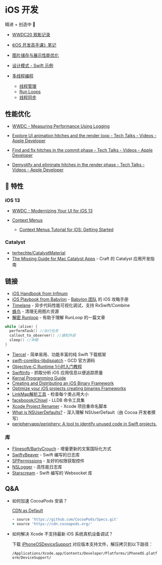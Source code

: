 # iOS 开发

精进 + 创造中 🚀

- [WWDC20 观影记录](https://github.com/Binlogo/WWDC20-Track)
- [《iOS 开发高手课》笔记](https://mubu.com/doc/5Iio_eHpUPE)
- [图片储存与展示性能优化](https://mubu.com/doc/fPEZGSYGr0)
- [设计模式 - Swift 示例](https://github.com/Binlogo/Design-Patterns-In-Swift-CN)
- [多线程编程](./threading-programming/threading-programming.md)

  - [线程管理](./threading-programming/thread-management.md)
  - [Run Loops](./threading-programming/run-loops.md)
  - [线程同步](./threading-programming/synchronization.md)

## 性能优化

- [WWDC - Measuring Performance Using Logging](https://developer.apple.com/videos/play/wwdc2018/405)

- [Explore UI animation hitches and the render loop - Tech Talks - Videos - Apple Developer](https://developer.apple.com/videos/play/tech-talks/10855/)
- [Find and fix hitches in the commit phase - Tech Talks - Videos - Apple Developer](https://developer.apple.com/videos/play/tech-talks/10856)
- [Demystify and eliminate hitches in the render phase - Tech Talks - Videos - Apple Developer](https://developer.apple.com/videos/play/tech-talks/10857)

##  特性

### iOS 13

- [WWDC - Modernizing Your UI for iOS 13](https://developer.apple.com/videos/play/wwdc2019/224/)

- [Context Menus](https://developer.apple.com/design/human-interface-guidelines/ios/controls/context-menus/)

  - [Context Menus Tutorial for iOS: Getting Started](https://www.raywenderlich.com/6328155-context-menus-tutorial-for-ios-getting-started)

### Catalyst

- [terhechte/CatalystMaterial](https://github.com/terhechte/CatalystMaterial)
- [The Missing Guide for Mac Catalyst Apps](https://www.craft.do/maccatalyst-guide) - Craft 的 Catalyst 应用开发指南

## 链接

- [iOS Handbook from Infinum](https://infinum.com/handbook/books/ios)
- [iOS Playbook from Babylon](https://github.com/babylonhealth/ios-playbook) - [Babylon 团队](http://github.com/babylonhealth) 的 iOS 攻略手册
- [Timelane](https://github.com/icanzilb/TimelaneCore) - 异步代码性能可视化调试，支持 RxSwift/Combine
- [蜂鸟](https://github.com/onevcat/FengNiao) - 清理无用图片资源
- [解密 Runloop](http://mrpeak.cn/blog/ios-runloop/) - 有助于理解 RunLoop 的一篇文章

```objective-c
while (alive) {
  performTask() //执行任务
  callout_to_observer() //通知外部
  sleep() //休眠
}
```

- [Tiercel](https://github.com/Danie1s/Tiercel) - 简单易用、功能丰富的纯 Swift 下载框架
- [swift-corelibs-libdispatch](https://github.com/apple/swift-corelibs-libdispatch) - GCD 官方源码
- [Objective-C Runtime 1小时入门教程](https://www.ianisme.com/ios/2019.html)
- [SwiftInfo](https://github.com/rockbruno/SwiftInfo) - 抓取分析 iOS 应用信息以便追踪质量
- [Kernal Programming Guide](https://developer.apple.com/library/archive/documentation/Darwin/Conceptual/KernelProgramming/About/About.html#//apple_ref/doc/uid/TP30000905-CH204-TPXREF101)
- [Creating and Distributing an iOS Binary Framework](https://instabug.com/blog/ios-binary-framework/)
- [Optimize your iOS projects creating binaries Frameworks](https://medium.com/@cristianarielbarril/optimize-your-ios-projects-creating-binaries-frameworks-f83cb848f59f)
- [LinkMap解析工具](https://github.com/huanxsd/LinkMap) - 检查每个类占用大小
- [faceboook/Chisel](https://github.com/facebook/chisel) - LLDB 命令工具集
- [Xcode Project Renamer](https://github.com/appculture/xcode-project-renamer) - Xcode 项目重命名脚本
- [What is NSUserDefaults?](http://dscoder.com/defaults.html) - 深入理解 NSUserDefault（由 Cocoa 开发者撰写）
- [peripheryapp/periphery: A tool to identify unused code in Swift projects.](https://github.com/peripheryapp/periphery)

### 库

- [Flinesoft/BartyCrouch](https://github.com/Flinesoft/BartyCrouch) - 增量更新的文案国际化方式
- [SwiftyBeaver](https://github.com/SwiftyBeaver/SwiftyBeaver) - Swift 编写的日志库
- [SPPermissions](https://github.com/ivanvorobei/SPPermissions) - 友好的权限获取控件
- [NSLogger](https://github.com/fpillet/NSLogger) - 高性能日志库
- [Starscream](https://github.com/daltoniam/starscream) - Swift 编写的 Websocket 库

## Q&A

- 如何加速 CocoaPods 安装？

  [CDN as Default](http://blog.cocoapods.org/CocoaPods-1.8.0-beta/)

  ```ruby
  - source 'https://github.com/CocoaPods/Specs.git'
  + source 'https://cdn.cocoapods.org/'
  ```

- 如何解决 Xcode 不支持最新 iOS 系统真机设备调试？

  下载 [iPhoneOSDeviceSupport](https://github.com/filsv/iPhoneOSDeviceSupport) 对应版本支持文件，解压拷贝到以下路径：
  
  `/Applications/Xcode.app/Contents/Developer/Platforms/iPhoneOS.platform/DeviceSupport/`